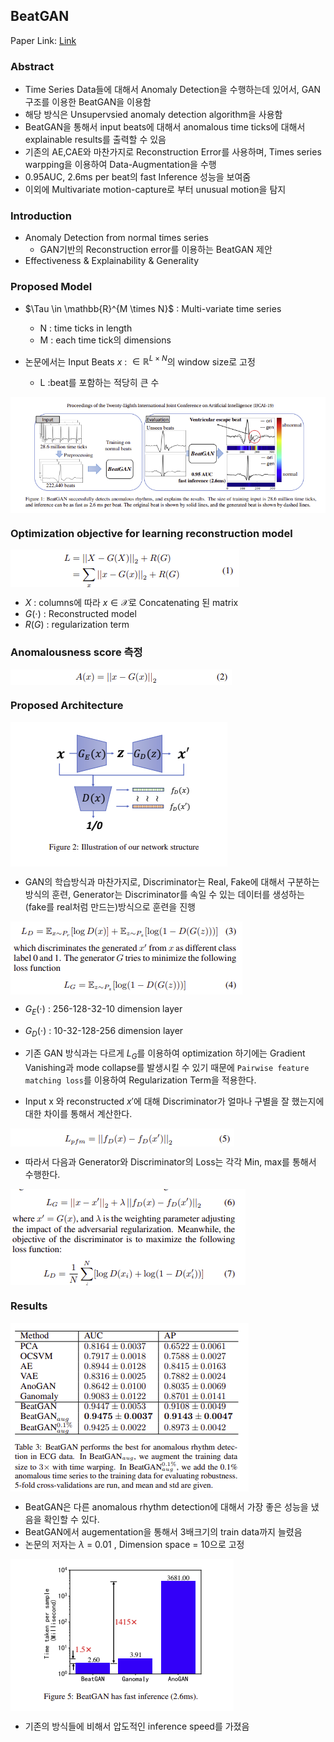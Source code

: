 ## BeatGAN 
Paper Link: [Link](https://www.ijcai.org/Proceedings/2019/0616.pdf)

### Abstract 
- Time Series Data들에 대해서 Anomaly Detection을 수행하는데 있어서, GAN구조를 이용한 BeatGAN을 이용함
- 해당 방식은 Unsupervsied anomaly detection algorithm을 사용함
- BeatGAN을 통해서 input beats에 대해서 anomalous time ticks에 대해서 explainable results를 출력할 수 있음
- 기존의 AE,CAE와 마찬가지로 Reconstruction Error를 사용하며, Times series warpping을 이용하여 Data-Augmentation을 수행 
- 0.95AUC, 2.6ms per beat의 fast Inference 성능을 보여줌
- 이외에 Multivariate motion-capture로 부터 unusual motion을 탐지



### Introduction
- Anomaly Detection from normal times series 
    - GAN기반의 Reconstruction error를 이용하는 BeatGAN 제안
- Effectiveness & Explainability & Generality 



### Proposed Model
- $\Tau \in \mathbb{R}^{M \times N}$ : Multi-variate time series  
    - N : time ticks in length
    - M : each time tick의 dimensions

- 논문에서는 Input Beats $x$ : $\in \mathbb{R}^{L \times N}$의 window size로 고정
    - L  :beat를 포함하는 적당히 큰 수 

<p>
    <img src='src/fig1.png', align='center'>
</p>



### Optimization objective for learning reconstruction model
<p>
    <img src='src/equ1.png', align='center'>
</p>

- $X$ : columns에 따라 $x \in \mathcal{X}$로 Concatenating 된 matrix 
- $G(\cdot)$ : Reconstructed model
- $R(G)$ : regularization term


### Anomalousness score 측정
 <p>
    <img src='src/equ2.png', align='center'>
</p>


### Proposed Architecture 

 <p>
    <img src='src/architecture.png', align='center'>
</p>

- GAN의 학습방식과 마찬가지로, Discriminator는 Real, Fake에 대해서 구분하는방식의 훈련, Generator는 Discriminator를 속일 수 있는 데이터를 생성하는(fake를 real처럼 만드는)방식으로 훈련을 진행

 <p>
    <img src='src/equ3.png', align='center'>
</p>

- $G_E(\cdot)$ : 256-128-32-10 dimension layer
- $G_D(\cdot)$ : 10-32-128-256 dimension layer 


- 기존 GAN 방식과는 다르게 $L_G$를 이용하여 optimization 하기에는 Gradient Vanishing과 mode collapse를 발생시킬 수 있기 때문에 ```Pairwise feature matching loss```를 이용하여 Regularization Term을 적용한다.
- Input x 와 reconstructed $x'$에 대해 Discriminator가 얼마나 구별을 잘 했는지에 대한 차이를 통해서 계산한다.

 <p>
    <img src='src/equ4.png', align='center'>
</p>

- 따라서 다음과 Generator와 Discriminator의 Loss는 각각 Min, max를 통해서 수행한다.
 <p>
    <img src='src/equ5.png', align='center'>
</p>



### Results 

 <p>
    <img src='src/result1.png', align='center'>
</p>

- BeatGAN은 다른 anomalous rhythm detection에 대해서 가장 좋은 성능을 냈음을 확인할 수 있다.
- BeatGAN에서 augementation을 통해서 3배크기의 train data까지 늘렸음
- 논문의 저자는 $\lambda$ = 0.01 , Dimension space = 10으로 고정


 <p>
    <img src='src/result2.png', align='center'>
</p>

- 기존의 방식들에 비해서 압도적인 inference speed를 가졌음
